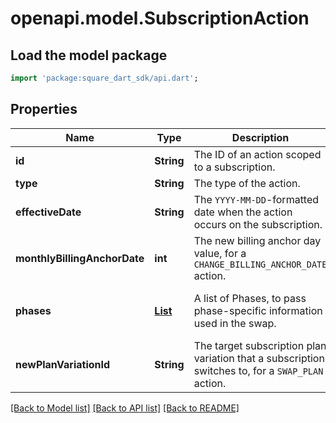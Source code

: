 # openapi.model.SubscriptionAction

## Load the model package
```dart
import 'package:square_dart_sdk/api.dart';
```

## Properties
Name | Type | Description | Notes
------------ | ------------- | ------------- | -------------
**id** | **String** | The ID of an action scoped to a subscription. | [optional] 
**type** | **String** | The type of the action. | [optional] 
**effectiveDate** | **String** | The `YYYY-MM-DD`-formatted date when the action occurs on the subscription. | [optional] 
**monthlyBillingAnchorDate** | **int** | The new billing anchor day value, for a `CHANGE_BILLING_ANCHOR_DATE` action. | [optional] 
**phases** | [**List<Phase>**](Phase.md) | A list of Phases, to pass phase-specific information used in the swap. | [optional] [default to const []]
**newPlanVariationId** | **String** | The target subscription plan variation that a subscription switches to, for a `SWAP_PLAN` action. | [optional] 

[[Back to Model list]](../README.md#documentation-for-models) [[Back to API list]](../README.md#documentation-for-api-endpoints) [[Back to README]](../README.md)


